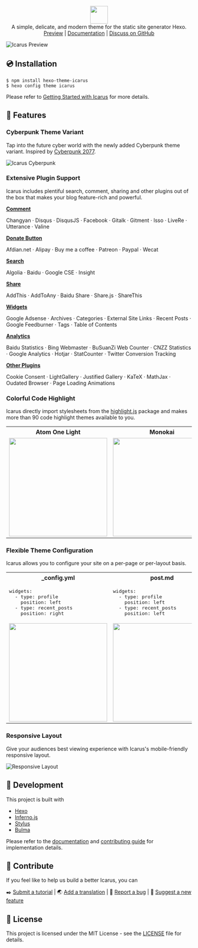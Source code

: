 <p align="center" class="mb-2">
<img class="not-gallery-item" height="48" src="https://ppoffice.github.io/hexo-theme-icarus/img/logo.svg">
<br> A simple, delicate, and modern theme for the static site generator Hexo.
<br>
<a href="https://ppoffice.github.io/hexo-theme-icarus/">Preview</a> |
<a href="https://ppoffice.github.io/hexo-theme-icarus/categories/">Documentation</a> |
<a href="https://github.com/ppoffice/hexo-theme-icarus/discussions">Discuss on GitHub</a>
<br>
</p>

![](https://ppoffice.github.io/hexo-theme-icarus/gallery/preview.png?1 "Icarus Preview")

## :cd: Installation

```shell
$ npm install hexo-theme-icarus
$ hexo config theme icarus
```

Please refer to [Getting Started with Icarus](https://ppoffice.github.io/hexo-theme-icarus/uncategorized/getting-started-with-icarus/) 
for more details.

## :gift: Features

### Cyberpunk Theme Variant

Tap into the future cyber world with the newly added Cyberpunk theme variant.
Inspired by [Cyberpunk 2077](https://www.cyberpunk.net).

![Icarus Cyberpunk](https://ppoffice.github.io/hexo-theme-icarus/gallery/screenshots/cyberpunk.png "Icarus Cyberpunk")

### Extensive Plugin Support

Icarus includes plentiful search, comment, sharing and other plugins out of the box that makes your
blog feature-rich and powerful.

**[Comment](https://ppoffice.github.io/hexo-theme-icarus/categories/Plugins/Comment/)**

Changyan &middot; Disqus &middot; DisqusJS &middot; Facebook &middot; Gitalk &middot; Gitment &middot;
Isso &middot; LiveRe &middot; Utterance &middot; Valine

**[Donate Button](https://ppoffice.github.io/hexo-theme-icarus/categories/Plugins/Donation/)**

Afdian.net &middot; Alipay &middot; Buy me a coffee &middot; Patreon &middot; Paypal &middot; Wecat

**[Search](https://ppoffice.github.io/hexo-theme-icarus/categories/Plugins/Search/)**

Algolia &middot; Baidu &middot; Google CSE &middot; Insight

**[Share](https://ppoffice.github.io/hexo-theme-icarus/categories/Plugins/Share/)**

AddThis &middot; AddToAny &middot; Baidu Share &middot; Share.js &middot; ShareThis

**[Widgets](https://ppoffice.github.io/hexo-theme-icarus/categories/Widgets/)**

Google Adsense &middot; Archives &middot; Categories &middot; External Site Links &middot; 
Recent Posts &middot; Google Feedburner &middot; Tags &middot; Table of Contents

**[Analytics](https://ppoffice.github.io/hexo-theme-icarus/Plugins/Analytics/icarus-user-guide-web-analytics-plugins/)**

Baidu Statistics &middot; Bing Webmaster &middot; BuSuanZi Web Counter &middot; CNZZ Statistics &middot;
Google Analytics &middot; Hotjar &middot; StatCounter &middot; Twitter Conversion Tracking

**[Other Plugins](https://ppoffice.github.io/hexo-theme-icarus/categories/Plugins/)**

Cookie Consent &middot; LightGallery &middot; Justified Gallery &middot; KaTeX &middot; MathJax &middot;
Oudated Browser &middot; Page Loading Animations

### Colorful Code Highlight

Icarus directly import stylesheets from the [highlight.js](https://highlightjs.org/) package and makes more than
90 code highlight themes available to you.

<table>
    <tr>
        <th>Atom One Light</th>
        <th>Monokai</th>
        <th>Kimbie Dark</th>
    </tr>
    <tr>
        <td><img width="266" src="https://ppoffice.github.io/hexo-theme-icarus/gallery/code-highlight/atom-one-light.png?2"></td>
        <td><img width="266" src="https://ppoffice.github.io/hexo-theme-icarus/gallery/code-highlight/monokai.png?2"></td>
        <td><img width="266" src="https://ppoffice.github.io/hexo-theme-icarus/gallery/code-highlight/kimbie-dark.png?2"></td>
    </tr>
</table>

### Flexible Theme Configuration

Icarus allows you to configure your site on a per-page or per-layout basis.

<div>
<table>
    <tr>
        <th>_config.yml</th>
        <th>post.md</th>
        <th>_config.page.yml</th>
    </tr>
    <tr>
        <td>
<pre>widgets:
  - type: profile
    position: left
  - type: recent_posts
    position: right</pre>
        </td>
        <td>
<pre>widgets:
  - type: profile
    position: left
  - type: recent_posts
    position: left</pre>
        </td>
        <td>
<pre>widgets: null
 
 
 
</pre>
        </td>
    </tr>
    <tr>
        <td><img width="266" src="https://ppoffice.github.io/hexo-theme-icarus/gallery/screenshots/default-config.png"></td>
        <td><img width="266" src="https://ppoffice.github.io/hexo-theme-icarus/gallery/screenshots/post-config.png"></td>
        <td><img width="266" src="https://ppoffice.github.io/hexo-theme-icarus/gallery/screenshots/layout-config.png"></td>
    </tr>
</table>
</div>

### Responsive Layout

Give your audiences best viewing experience with Icarus's mobile-friendly responsive layout.

![Responsive Layout](https://ppoffice.github.io/hexo-theme-icarus/gallery/responsive.png)

## :hammer: Development

This project is built with

- [Hexo](https://hexo.io/)
- [Inferno.js](https://infernojs.org/)
- [Stylus](https://stylus-lang.com/)
- [Bulma](https://bulma.io/)

Please refer to the [documentation](https://ppoffice.github.io/hexo-theme-icarus/categories/) and 
[contributing guide](https://github.com/ppoffice/hexo-theme-icarus/blob/master/CONTRIBUTING.md) for implementation details.

## :tada: Contribute

If you feel like to help us build a better Icarus, you can

:black_nib: [Submit a tutorial](https://github.com/ppoffice/hexo-theme-icarus/new/site/source/_posts) |
:earth_asia: [Add a translation](https://github.com/ppoffice/hexo-theme-icarus/tree/master/languages) |
:triangular_flag_on_post: [Report a bug](https://github.com/ppoffice/hexo-theme-icarus/issues) |
:electric_plug: [Suggest a new feature](https://github.com/ppoffice/hexo-theme-icarus/pulls)

## :memo: License

This project is licensed under the MIT License - see the [LICENSE](https://github.com/ppoffice/hexo-theme-icarus/blob/master/LICENSE) file for details.
